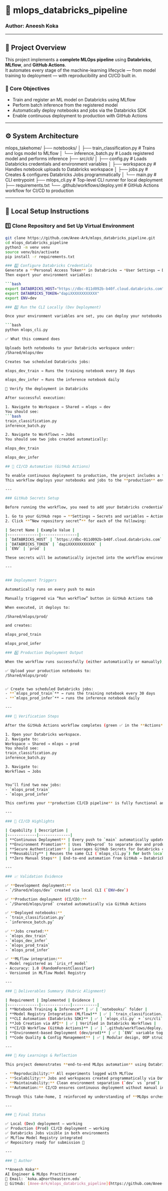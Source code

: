 # 🧠 mlops_databricks_pipeline
   
### Author: **Aneesh Koka**

---

## 📘 Project Overview
This project implements a **complete MLOps pipeline** using **Databricks**, **MLflow**, and **GitHub Actions**.  
It automates every stage of the machine-learning lifecycle — from model training to deployment — with reproducibility and CI/CD built in.

### 🔹 Core Objectives
- Train and register an ML model on Databricks using MLflow  
- Perform batch inference from the registered model  
- Automatically deploy notebooks and jobs via the Databricks SDK  
- Enable continuous deployment to production with GitHub Actions  

---

## ⚙️ System Architecture
mlops_takehome/
├── notebooks/
│ ├── train_classification.py # Trains and logs model to MLflow
│ └── inference_batch.py # Loads registered model and performs inference
├── src/cli/
│ ├── config.py # Loads Databricks credentials and environment variables
│ ├── workspace.py # Handles notebook uploads to Databricks workspace
│ ├── jobs.py # Creates & configures Databricks Jobs programmatically
│ └── main.py # CLI entrypoint
├── mlops_cli.py # Top-level CLI runner for local deployment
├── requirements.txt
└── .github/workflows/deploy.yml # GitHub Actions workflow for CI/CD to production


---

## 🧩 Local Setup Instructions

### 1️⃣ Clone Repository and Set Up Virtual Environment
```bash
git clone https://github.com/Anee-Ark/mlops_databricks_pipeline.git
cd mlops_databricks_pipeline
python3 -m venv venv
source venv/bin/activate
pip install -r requirements.txt

### 2️⃣ Configure Databricks Credentials
Generate a **Personal Access Token** in Databricks → *User Settings → Developer → Access Tokens*  
Then export your environment variables:

```bash
export DATABRICKS_HOST="https://dbc-011d092b-b40f.cloud.databricks.com"
export DATABRICKS_TOKEN="dapiXXXXXXXXXXXX"
export ENV=dev

### 3️⃣ Run the CLI Locally (Dev Deployment)

Once your environment variables are set, you can deploy your notebooks and create Databricks Jobs locally for the **development environment** by running:

```bash
python mlops_cli.py

✅ What this command does

Uploads both notebooks to your Databricks workspace under:
/Shared/mlops/dev

Creates two scheduled Databricks jobs:

mlops_dev_train → Runs the training notebook every 30 days

mlops_dev_infer → Runs the inference notebook daily

🧠 Verify the deployment in Databricks

After successful execution:

1. Navigate to Workspace → Shared → mlops → dev
You should see:
```bash
train_classification.py
inference_batch.py

2. Navigate to Workflows → Jobs
You should see two jobs created automatically:

mlops_dev_train

mlops_dev_infer

## 🚀 CI/CD Automation (GitHub Actions)

To enable continuous deployment to production, the project includes a fully automated **GitHub Actions workflow** that runs every time you push to the `main` branch.  
This workflow deploys your notebooks and jobs to the **production** environment on Databricks.

---

### GitHub Secrets Setup

Before running the workflow, you need to add your Databricks credentials as GitHub Actions secrets.

1. Go to your GitHub repo → **Settings → Secrets and variables → Actions**
2. Click **“New repository secret”** for each of the following:

| Secret Name | Example Value |
|--------------|----------------|
| `DATABRICKS_HOST` | `https://dbc-011d092b-b40f.cloud.databricks.com` |
| `DATABRICKS_TOKEN` | `dapiXXXXXXXXXXXX` |
| `ENV` | `prod` |

These secrets will be automatically injected into the workflow environment.

---


### Deployment Triggers

Automatically runs on every push to main

Manually triggered via “Run workflow” button in GitHub Actions tab

When executed, it deploys to:

/Shared/mlops/prod/

and creates:

mlops_prod_train

mlops_prod_infer

### 4️⃣ Production Deployment Output

When the workflow runs successfully (either automatically or manually), it will:

✅ Upload your production notebooks to:
/Shared/mlops/prod/


✅ Create two scheduled Databricks jobs:
- **`mlops_prod_train`** → runs the training notebook every 30 days  
- **`mlops_prod_infer`** → runs the inference notebook daily  

---

### 🧠 Verification Steps

After the GitHub Actions workflow completes (green ✅ in the **Actions** tab):

1. Open your Databricks workspace.  
2. Navigate to:
Workspace → Shared → mlops → prod
You should see:
train_classification.py
inference_batch.py

3. Navigate to:
Workflows → Jobs


You’ll find two new jobs:
- `mlops_prod_train`
- `mlops_prod_infer`

This confirms your **production CI/CD pipeline** is fully functional and synchronized with GitHub.

---

### 🧾 CI/CD Highlights

| Capability | Description |
|-------------|--------------|
| **Continuous Deployment** | Every push to `main` automatically updates production notebooks and jobs. |
| **Environment Promotion** | Uses `ENV=prod` to separate dev and production environments. |
| **Secure Authentication** | Leverages GitHub Secrets for Databricks credentials (no hardcoded tokens). |
| **Reusability** | Reuses the same CLI (`mlops_cli.py`) for both local and CI/CD deployments. |
| **Zero Manual Steps** | End-to-end automation from GitHub → Databricks. |

---

### 📈 Validation Evidence

✅ **Development deployment:**  
- `/Shared/mlops/dev` created via local CLI (`ENV=dev`)  

✅ **Production deployment (CI/CD):**  
- `/Shared/mlops/prod` created automatically via GitHub Actions  

✅ **Deployed notebooks:**  
- `train_classification.py`  
- `inference_batch.py`  

✅ **Jobs created:**  
- `mlops_dev_train`  
- `mlops_dev_infer`  
- `mlops_prod_train`  
- `mlops_prod_infer`

✅ **MLflow integration:**  
- Model registered as `iris_rf_model`  
- Accuracy: 1.0 (RandomForestClassifier)  
- Versioned in MLflow Model Registry  

---

### 🧾 Deliverables Summary (Rubric Alignment)

| Requirement | Implemented | Evidence |
|--------------|-------------|-----------|
| **Notebook Training & Inference** | ✅ | `notebooks/` folder |
| **Model Registry Integration (MLflow)** | ✅ | `train_classification.py` |
| **CLI Automation (Databricks SDK)** | ✅ | `mlops_cli.py` + `src/cli` modules |
| **Job Creation via API** | ✅ | Verified in Databricks Workflows |
| **CI/CD Workflow (GitHub Actions)** | ✅ | `.github/workflows/deploy.yml` |
| **Environment-based Deployment (dev/prod)** | ✅ | `ENV` variable toggle |
| **Code Quality & Config Management** | ✅ | Modular design, OOP structure |

---

### 🧠 Key Learnings & Reflection

This project demonstrates **end-to-end MLOps automation** using Databricks and GitHub Actions:

- **Reproducibility:** All experiments logged with MLflow  
- **Scalability:** Jobs and workspaces created programmatically via Databricks SDK  
- **Maintainability:** Clean environment separation (`dev` vs `prod`)  
- **Automation:** CI/CD ensures continuous deployment without manual intervention  

Through this take-home, I reinforced my understanding of **MLOps orchestration**, **cloud automation**, and **model lifecycle management**.

---

### 🏁 Final Status

✅ Local (Dev) deployment — working  
✅ Production (Prod) CI/CD deployment — working  
✅ Databricks Jobs visible in both environments  
✅ MLflow Model Registry integrated  
✅ Repository ready for submission 🎯  

---

### 👤 Author

**Aneesh Koka**  
AI Engineer & MLOps Practitioner  
📧 Email: `koka.a@northeastern.edu`  
🔗 GitHub: [Anee-Ark/mlops_databricks_pipeline](https://github.com/Anee-Ark/mlops_databricks_pipeline)

